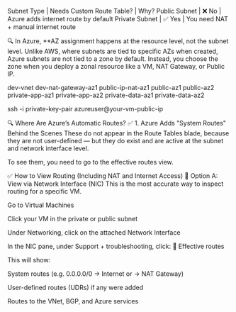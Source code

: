 Subnet Type | Needs Custom Route Table? | Why?
Public Subnet | ❌ No | Azure adds internet route by default
Private Subnet | ✅ Yes | You need NAT + manual internet route


🔍 In Azure, **AZ assignment happens at the resource level, not the subnet level.
Unlike AWS, where subnets are tied to specific AZs when created, Azure subnets are not tied to a zone by default. Instead, you choose the zone when you deploy a zonal resource like a VM, NAT Gateway, or Public IP.

dev-vnet
dev-nat-gateway-az1
public-ip-nat-az1
public-az1
public-az2
private-app-az1
private-app-az2
private-data-az1
private-data-az2

ssh -i private-key-pair azureuser@your-vm-public-ip




🔍 Where Are Azure’s Automatic Routes?
✅ 1. Azure Adds "System Routes" Behind the Scenes
These do not appear in the Route Tables blade, because they are not user-defined — but they do exist and are active at the subnet and network interface level.

To see them, you need to go to the effective routes view.

✅ How to View Routing (Including NAT and Internet Access)
🔁 Option A: View via Network Interface (NIC)
This is the most accurate way to inspect routing for a specific VM.

Go to Virtual Machines

Click your VM in the private or public subnet

Under Networking, click on the attached Network Interface

In the NIC pane, under Support + troubleshooting, click:
🔹 Effective routes

This will show:

System routes (e.g. 0.0.0.0/0 → Internet or → NAT Gateway)

User-defined routes (UDRs) if any were added

Routes to the VNet, BGP, and Azure services

